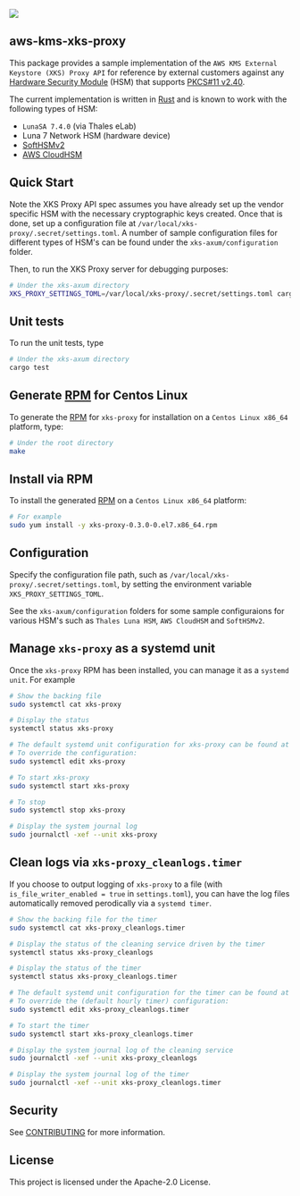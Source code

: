 ![](https://github.com/aws-samples/aws-kms-xks-proxy/actions/workflows/makefile.yml/badge.svg)

## aws-kms-xks-proxy

This package provides a sample implementation of the `AWS KMS External Keystore (XKS) Proxy API` for reference by external customers against any [Hardware Security Module](https://en.wikipedia.org/wiki/Hardware_security_module) (HSM) that supports [PKCS#11 v2.40](http://docs.oasis-open.org/pkcs11/pkcs11-base/v2.40/os/pkcs11-base-v2.40-os.html).

The current implementation is written in [Rust](https://www.rust-lang.org/) and is known to work with the following types of HSM:
* `LunaSA 7.4.0` (via Thales eLab)
* Luna 7 Network HSM (hardware device)
* [SoftHSMv2](https://github.com/opendnssec/SoftHSMv2)
* [AWS CloudHSM](https://aws.amazon.com/cloudhsm/)

## Quick Start

Note the XKS Proxy API spec assumes you have already set up the vendor specific HSM with the necessary cryptographic keys created.  Once that is done, set up a configuration file at `/var/local/xks-proxy/.secret/settings.toml`.  A number of sample configuration files for different types of HSM's can be found under the `xks-axum/configuration` folder.

Then, to run the XKS Proxy server for debugging purposes:

```bash
# Under the xks-axum directory
XKS_PROXY_SETTINGS_TOML=/var/local/xks-proxy/.secret/settings.toml cargo run
```

## Unit tests

To run the unit tests, type
```bash
# Under the xks-axum directory
cargo test
```
## Generate [RPM](https://en.wikipedia.org/wiki/RPM_Package_Manager) for Centos Linux

To generate the [RPM](https://en.wikipedia.org/wiki/RPM_Package_Manager) for `xks-proxy` for installation on a `Centos Linux x86_64` platform, type:
```bash
# Under the root directory
make
```

## Install via RPM

To install the generated [RPM](https://en.wikipedia.org/wiki/RPM_Package_Manager) on a `Centos Linux x86_64` platform:
```bash
# For example
sudo yum install -y xks-proxy-0.3.0-0.el7.x86_64.rpm
```

## Configuration

Specify the configuration file path, such as `/var/local/xks-proxy/.secret/settings.toml`, by setting the environment variable `XKS_PROXY_SETTINGS_TOML`.

See the `xks-axum/configuration` folders for some sample configuraions for various HSM's such as `Thales Luna HSM`, `AWS CloudHSM` and `SoftHSMv2`.

## Manage `xks-proxy` as a systemd unit

Once the `xks-proxy` RPM has been installed, you can manage it as a `systemd unit`.  For example

```bash
# Show the backing file
sudo systemctl cat xks-proxy

# Display the status
systemctl status xks-proxy

# The default systemd unit configuration for xks-proxy can be found at /etc/systemd/system/xks-proxy.service.
# To override the configuration:
sudo systemctl edit xks-proxy

# To start xks-proxy
sudo systemctl start xks-proxy

# To stop
sudo systemctl stop xks-proxy

# Display the system journal log
sudo journalctl -xef --unit xks-proxy
```

## Clean logs via `xks-proxy_cleanlogs.timer`

If you choose to output logging of `xks-proxy` to a file (with `is_file_writer_enabled = true` in `settings.toml`), you can have the log files automatically removed perodically via a `systemd timer`.

```bash
# Show the backing file for the timer
sudo systemctl cat xks-proxy_cleanlogs.timer

# Display the status of the cleaning service driven by the timer
systemctl status xks-proxy_cleanlogs

# Display the status of the timer
systemctl status xks-proxy_cleanlogs.timer

# The default systemd unit configuration for the timer can be found at /etc/systemd/system/xks-proxy_cleanlogs.timer.
# To override the (default hourly timer) configuration:
sudo systemctl edit xks-proxy_cleanlogs.timer

# To start the timer
sudo systemctl start xks-proxy_cleanlogs.timer

# Display the system journal log of the cleaning service
sudo journalctl -xef --unit xks-proxy_cleanlogs

# Display the system journal log of the timer
sudo journalctl -xef --unit xks-proxy_cleanlogs.timer
```

## Security

See [CONTRIBUTING](CONTRIBUTING.md#security-issue-notifications) for more information.

## License

This project is licensed under the Apache-2.0 License.
